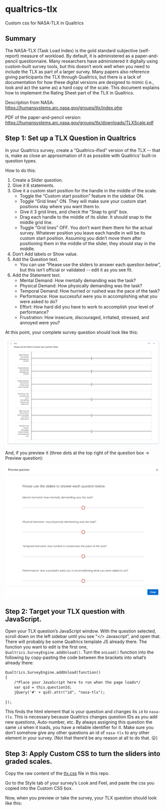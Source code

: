 # qualtrics-tlx

Custom css for NASA-TLX in Qualtrics

## Summary

The NASA-TLX (Task Load Index) is the gold standard subjective (self-report) measure of workload. By default, it is administered as a paper-and-pencil questionnaire. Many researchers have administered it digitally using custom-built survey tools, but this doesn’t work well when you need to include the TLX as part of a larger survey. Many papers also reference giving participants the TLX through Qualtrics, but there is a lack of documentation for how these digital versions are designed to mimic (i.e., look and act the same as) a hard copy of the scale. This document explains how to implement the Rating Sheet part of the TLX in Qualtrics.

Description from NASA: https://humansystems.arc.nasa.gov/groups/tlx/index.php

PDF of the paper-and-pencil version: https://humansystems.arc.nasa.gov/groups/tlx/downloads/TLXScale.pdf

## Step 1: Set up a TLX Question in Qualtrics

In your Qualtrics survey, create a “Qualtrics-ified” version of the TLX -- that is, make as close an approximation of it as possible with Qualtrics’ built-in question types.

How to do this:

1. Create a Slider question.
2. Give it 6 statements.
3. Give it a custom start position for the handle in the middle of the scale.
   - Toggle the “Custom start position” feature in the sidebar ON.
   - Toggle “Grid lines” ON. They will make sure your custom start positions stay where you want them to.
   - Give it 3 grid lines, and check the “Snap to grid” box.
   - Drag each handle to the middle of its slider. It should snap to the middle grid line.
   - Toggle “Grid lines” OFF. You don’t want them there for the actual survey. Whatever position you leave each handle in will be its custom start position. Assuming you didn’t move them after positioning them in the middle of the slider, they should stay in the middle.
4. Don’t Add labels or Show value.
5. Add the Question text.
   - You can use “Please use the sliders to answer each question below”, but this isn’t official or validated -- edit it as you see fit.
6. Add the Statement text.
   - Mental Demand: How mentally demanding was the task?
   - Physical Demand: How physically demanding was the task?
   - Temporal Demand: How hurried or rushed was the pace of the task?
   - Performance: How successful were you in accomplishing what you were asked to do?
   - Effort: How hard did you have to work to accomplish your level of performance?
   - Frustration: How insecure, discouraged, irritated, stressed, and annoyed were you?

At this point, your complete survey question should look like this:

![Six sliders, one for each item, with tixk marks in the middle](/edit-question.png "Question in Edit Survey tab")

And, if you preview it (three dots at the top right of the question box -> Preview question):

![Six sliders, one for each item, with tixk marks in the middle](/preview-question-before-customstyle.png "Question in Edit Survey tab")

## Step 2: Target your TLX question with JavaScript.

Open your TLX question’s JavaScript window.
With the question selected, scroll down on the left sidebar until you see “</> Javascript”, and open that.
There will probably be some Qualtrics template JS already there. The function you want to edit is the first one, `Qualtrics.SurveyEngine.addOnload()`.
Turn the `onLoad()` function into the following by copy-pasting the code between the brackets into what’s already there:

    Qualtrics.SurveyEngine.addOnload(function()
    {
    	/*Place your JavaScript here to run when the page loads*/
    	var qid = this.questionId;
    	jQuery('#' + qid).attr("id", "nasa-tlx");

    });

This finds the html element that is your question and changes its `id` to `nasa-tlx`. This is necessary because Qualtrics changes question IDs as you add new questions, Auto-number, etc. By always assigning this question the same `id` when it loads, you have a reliable identifier for it.
Make sure you don’t somehow give any other questions an id of `nasa-tlx` to any other element in your survey. (Not that there’d be any reason at all to do that. 😛)

## Step 3: Apply Custom CSS to turn the sliders into graded scales.

Copy the raw content of the [tlx.css](/tlx.css) file in this repo.

Go to the Style tab of your survey’s Look and Feel, and paste the css you copied into the Custom CSS box.

Now, when you preview or take the survey, your TLX question should look like this:
